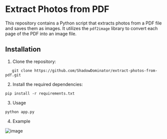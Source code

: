 # Extract Photos from PDF

This repository contains a Python script that extracts photos from a PDF file and saves them as images. It utilizes the `pdf2image` library to convert each page of the PDF into an image file.

## Installation

1. Clone the repository:
```shell
   git clone https://github.com/ShadowDominator/extract-photos-from-pdf.git
```
2. Install the required dependencies:
```shell
pip install -r requirements.txt
```
3. Usage
```shell
python app.py
```
4. Example

![image](https://github.com/ShadowDominator/extract-photos-from-pdf/assets/134040467/7a57eaa8-4aae-4d39-a779-833c8f0eac03)

